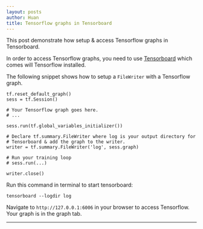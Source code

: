 ```yaml
---
layout: posts
author: Huan
title: Tensorflow graphs in Tensorboard
---
```


This post demonstrate how setup & access Tensorflow graphs in Tensorboard.

In order to access Tensorflow graphs, you need to use [Tensorboard](https://www.tensorflow.org/tensorboard/r2/get_started) which comes will Tensorflow installed.

The following snippet shows how to setup a ```FileWriter``` with a Tensorflow
graph.

```
tf.reset_default_graph()
sess = tf.Session()

# Your Tensorflow graph goes here.
# ...

sess.run(tf.global_variables_initializer())

# Declare tf.summary.FileWriter where log is your output directory for
# Tensorboard & add the graph to the writer.
writer = tf.summary.FileWriter('log', sess.graph)

# Run your training loop
# sess.run(...)

writer.close()
```

Run this command in terminal to start tensorboard:
```
tensorboard --logdir log
```
Navigate to ```http://127.0.0.1:6006``` in your browser to access Tensorflow.
Your graph is in the graph tab.

---

<br>
